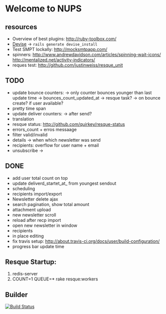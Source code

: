 # Welcome to NUPS

## resources

  * Overview of best plugins: http://ruby-toolbox.com/
  * [Devise](http://github.com/plataformatec/devise) -> `rails generate devise_install`
  * Test SMPT lockally: http://mocksmtpapp.com/
  *  spinners:
  http://www.andrewdavidson.com/articles/spinning-wait-icons/
  http://mentalized.net/activity-indicators/
  * reques test: http://github.com/justinweiss/resque_unit

## TODO
  * update bounce counters:
     -> only counter bounces younger than last update time -> bounces_count_updated_at
     -> resque task?
     -> on bounce create? if user available?
  * pretty time span
  * update deliver counters:
    -> after send?
  * translation
  * resque status: http://github.com/quirkey/resque-status
  * errors_count + erros messaage
  * filter valid/invalid
  * details -> when which newsletter was send
  * recipients: overflow for user name + email
  * unsubscribe ->


## DONE
  * add user total count on top
  * update deliverd_startet_at_ from youngest sendout
  * scheduling
  * recipients import/export
  * Newsletter delete ajax
  * search pagination, show total amount
  * attachment upload
  * new newsletter scroll
  * reload after recp import
  * open new newsletter in window
  * recipients
  * in place editing
  * fix travis setup: http://about.travis-ci.org/docs/user/build-configuration/
  * progress bar update time

## Resque Startup:

  1. redis-server
  2. COUNT=1 QUEUE=* rake resque:workers

## Builder
[![Build Status](https://secure.travis-ci.org/rngtng/nups.png)](http://travis-ci.org/rngtng/nups)
